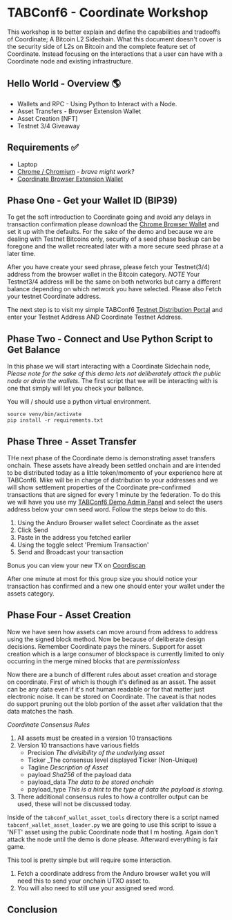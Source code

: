 # TABConf6 - Coordinate Workshop
This workshop is to better explain and define the capabilities and tradeoffs of Coordinate; A Bitcoin L2 Sidechain. What this document doesn't cover is the security side of L2s on Bitcoin and the complete feature set of Coordinate. Instead focusing on the interactions that a user can have with a Coordinate node and existing infrastructure. 

## Hello World - Overview 🌎
 - Wallets and RPC - Using Python to Interact with a Node.
 - Asset Transfers - Browser Extension Wallet
 - Asset Creation [NFT]
 - Testnet 3/4 Giveaway

## Requirements ✅
 - Laptop
 - [Chrome / Chromium](https://www.google.com/chrome/) - _brave might work?_
 - [Coordinate Browser Extension Wallet](https://chromewebstore.google.com/detail/anduro/khebhoaoppjeidmdkpdglmlhghnooijn)

## Phase One - Get your Wallet ID (BIP39)
To get the soft introduction to Coordinate going and avoid any delays in transaction confirmation please download the [Chrome Browser Wallet](https://www.google.com/chrome/) and set it up with the defaults. For the sake of the demo and because we are dealing with Testnet Bitcoins only, security of a seed phase backup can be foregone and the wallet recreated later with a more secure seed phrase at a later time. 

After you have create your seed phrase, please fetch your Testnet(3/4) address from the browser wallet in the Bitcoin category. *NOTE* Your Testnet3/4 address will be the same on both networks but carry a different balance depending on which network you have selected. Please also Fetch your testnet Coordinate address.

The next step is to visit my simple TABConf6 [Testnet Distribution Portal](https://tabconf.testnet4.io) and enter your Testnet Address AND Coordinate Testnet Address.

## Phase Two - Connect and Use Python Script to Get Balance
In this phase we will start interacting with a Coordinate Sidechain node, *Please note for the sake of this demo lets not deliberately attack the public node or drain the wallets.* The first script that we will be interacting with is one that simply will let you check your ballance.

You will / should use a python virtual environment.
```
source venv/bin/activate
pip install -r requirements.txt
```
## Phase Three - Asset Transfer
THe next phase of the Coordinate demo is demonstrating asset transfers onchain. These assets have already been settled onchain and are intended to be distributed today as a little token/momento of your experience here at TABConf6. Mike will be in charge of distribution to your addresses and we will show settlement properties of the Coordinate pre-confirmed transactions that are signed for every 1 minute by the federation. To do this we will have you use my [TABConf6 Demo Admin Panel](tabconf.testnet4.io) and select the users address below your own seed word. Follow the steps below to do this. 

 1. Using the Anduro Browser wallet select Coordinate as the asset
 2. Click Send
 3. Paste in the address you fetched earlier
 4. Using the toggle select 'Premium Transaction'
 5. Send and Broadcast your transaction 

Bonus you can view your new TX on [Coordiscan](https://coordiscan.io)

After one minute at most for this group size you should notice your transaction has confirmed and a new one should enter your wallet under the assets category.

## Phase Four - Asset Creation

Now we have seen how assets can move around from address to address using the signed block method. Now be because of deliberate design decisions. Remember Coordinate pays the miners. Support for asset creation which is a large consumer of blockspace is currently limited to only occurring in the merge mined blocks that are _permissionless_

Now there are a bunch of different rules about asset creation and storage on coordinate. First of which is though it's defined as an asset. The asset can be any data even if it's not human readable or for that matter just electronic noise. It can be stored on Coordinate. The caveat is that nodes do support pruning out the blob portion of the asset after validation that the data matches the hash.

*Coordinate Consensus Rules*
1. All assets must be created in a version 10 transactions
2. Version 10 transactions have various fields
    - Precision _The divisibility of the underlying asset_
    - Ticker _The consensus level displayed Ticker (Non-Unique)
    - Tagline _Description of Asset_
    - payload _Sha256_ of the payload data
    - payload_data _The data to be stored onchain_
    - payload_type _This is a hint to the type of data the payload is storing._
3. There additional consensus rules to how a controller output can be used, these will not be discussed today.

Inside of the ```tabconf_wallet_asset_tools``` directory there is a script named ```tabconf_wallet_asset_loader.py``` we are going to use this
script to issue a 'NFT' asset using the public Coordinate node that I m hosting. Again don't attack the node until the demo is done please.
Afterward everything is fair game. 

This tool is pretty simple but will require some interaction.
 1. Fetch a coordinate address from the Anduro browser wallet you will need this to send your onchain UTXO asset to.
 2. You will also need to still use your assigned seed word.



## Conclusion